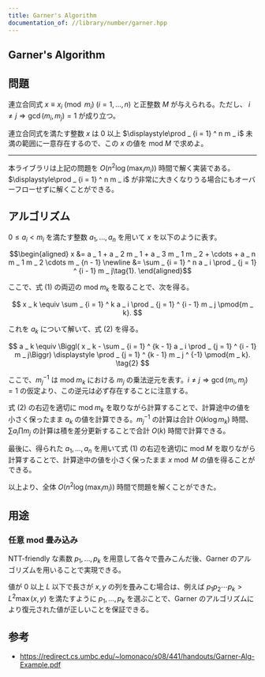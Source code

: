 ```yaml
---
title: Garner's Algorithm
documentation_of: //library/number/garner.hpp
---
```

## Garner's Algorithm

## 問題

連立合同式 $x \equiv x _ i \pmod{m _ i}\; (i=1,\ldots,n)$ と正整数 $M$ が与えられる。ただし、 $i \neq j \Rightarrow \gcd(m _ i, m _ j) = 1$ が成り立つ。

連立合同式を満たす整数 $x$ は $0$ 以上 $\displaystyle\prod _ {i = 1} ^ n m _ i$ 未満の範囲に一意存在するので、この $x$ の値を $\mathrm{mod}\; M$ で求めよ。

---

本ライブラリは上記の問題を $O(n ^ 2 \log (\max_i m_i))$ 時間で解く実装である。$\displaystyle\prod _ {i = 1} ^ n m _ i$ が非常に大きくなりうる場合にもオーバーフローせずに解くことができる。

## アルゴリズム

$0\leq a _ i \lt m _ i$ を満たす整数 $a _ 1, \ldots, a _ n$ を用いて $x$ を以下のように表す。

$$\begin{aligned}
x
&= a _ 1 + a _ 2 m _ 1 + a _ 3 m _ 1 m _ 2 + \cdots + a _ n m _ 1 m _ 2 \cdots m _ {n - 1} \newline
&= \sum _ {i = 1} ^ n a _ i \prod _ {j = 1} ^ {i - 1} m _ j\tag{1}.
\end{aligned}$$

ここで、式 $(1)$ の両辺の $\mathrm{mod}\; m _ k$ を取ることで、次を得る。

$$
x _ k \equiv \sum _ {i = 1} ^ k a _ i \prod _ {j = 1} ^ {i - 1} m _ j \pmod{m _ k}.
$$

これを $a _ k$ について解いて、式 $(2)$ を得る。

$$
a _ k \equiv \Biggl( x _ k - \sum _ {i = 1} ^ {k - 1} a _ i \prod _ {j = 1} ^ {i - 1} m _ j\Biggr) \displaystyle \prod _ {j = 1} ^ {k - 1} m _ j ^ {-1} \pmod{m _ k}. \tag{2}
$$

ここで、$m _ j ^ {-1}$ は $\mathrm{mod}\; m _ k$ における $m _ j$ の乗法逆元を表す。$i \neq j \Rightarrow \gcd(m _ i, m _ j) = 1$ の仮定より、この逆元は必ず存在することに注意する。

式 $(2)$ の右辺を適切に $\mathrm{mod}\; m _ k$ を取りながら計算することで、計算途中の値を小さく保ったまま $a _ k$ の値を計算できる。$m _ j ^ {-1}$ の計算は合計 $O(k\log m _ k)$ 時間、$\sum a _ i\prod m _ j$ の計算は積を差分更新することで合計 $O(k)$ 時間で計算できる。

最後に、得られた $a _ 1,\ldots, a _ n$ を用いて式 $(1)$ の右辺を適切に $\mathrm{mod}\; M$ を取りながら計算することで、計算途中の値を小さく保ったまま $x\bmod M$ の値を得ることができる。

以上より、全体 $O(n ^ 2 \log (\max _ i m _ i))$ 時間で問題を解くことができた。

## 用途

### 任意 mod 畳み込み

NTT-friendly な素数 $p _ 1, \ldots, p _ k$ を用意して各々で畳みこんだ後、Garner のアルゴリズムを用いることで実現できる。

値が $0$ 以上 $L$ 以下で長さが $x, y$ の列を畳みこむ場合は、例えば $p _ 1 p _ 2 \cdots p _ k \gt L ^ 2 \max(x, y)$ を満たすように $p _ 1, \ldots, p _ k$ を選ぶことで、Garner のアルゴリズムにより復元された値が正しいことを保証できる。

## 参考

- https://redirect.cs.umbc.edu/~lomonaco/s08/441/handouts/Garner-Alg-Example.pdf
